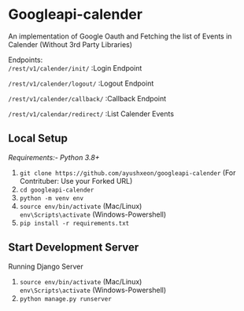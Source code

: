 # Googleapi-calender
An implementation of Google Oauth and Fetching the list of Events in Calender (Without 3rd Party Libraries)

Endpoints: <br>
`/rest/v1/calender/init/` :Login Endpoint

`/rest/v1/calender/logout/` :Logout Endpoint

`/rest/v1/calender/callback/` :Callback Endpoint

`/rest/v1/calendar/redirect/` :List Calender Events

**Local Setup**
---
*Requirements:- Python 3.8+*<br>
1) `git clone https://github.com/ayushxeon/googleapi-calender`
(For Contrituber: Use your Forked URL)
2) `cd googleapi-calender`
3) `python -m venv env`
4) `source env/bin/activate` (Mac/Linux)<br>
   `env\Scripts\activate` (Windows-Powershell)
5) `pip install -r requirements.txt`

Start Development Server<br>
---
Running Django Server
1) `source env/bin/activate` (Mac/Linux)<br>
   `env\Scripts\activate` (Windows-Powershell)
2) `python manage.py runserver`
